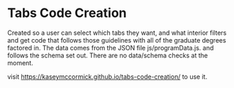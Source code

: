# Tabs Code Creation
Created so a user can select which tabs they want, and what interior filters and get code that follows those guidelines with all of the graduate degrees factored in. The data comes from the JSON file js/programData.js. and follows the schema set out. There are no data/schema checks at the moment.


visit https://kaseymccormick.github.io/tabs-code-creation/ to use it.

